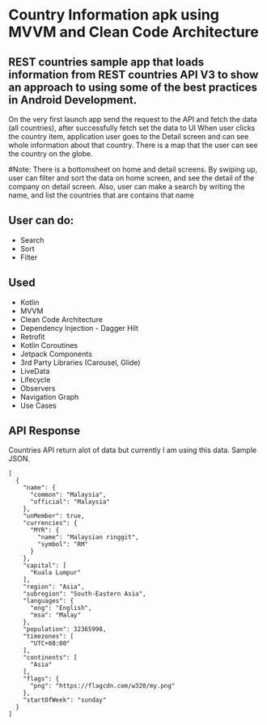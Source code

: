 # Country Information apk using MVVM and Clean Code Architecture

## REST countries sample app that loads information from REST countries API V3 to show an approach to using some of the best practices in Android Development.

On the very first launch app send the request to the API and fetch the data (all countries), after successfully fetch set the data to UI
When user clicks the country item, application user goes to the Detail screen and can see whole information about that country.
There is a map that the user can see the country on the globe.

#Note: 
There is a bottomsheet on home and detail screens. By swiping up, user can filter and sort the data on home screen, and see the detail of the company on detail screen.
Also, user can make a search by writing the name, and list the countries that are contains that name

## User can do:
- Search
- Sort
- Filter

## Used
- Kotlin
- MVVM
- Clean Code Architecture
- Dependency Injection - Dagger Hilt
- Retrofit
- Kotlin Coroutines
- Jetpack Components
- 3rd Party Libraries (Carousel, Glide)
- LiveData
- Lifecycle
- Observers
- Navigation Graph
- Use Cases


## API Response
Countries API return alot of data but currently I am using this data. Sample JSON.
```
[
  {
    "name": {
      "common": "Malaysia",
      "official": "Malaysia"
    },
    "unMember": true,
    "currencies": {
      "MYR": {
        "name": "Malaysian ringgit",
        "symbol": "RM"
      }
    },
    "capital": [
      "Kuala Lumpur"
    ],
    "region": "Asia",
    "subregion": "South-Eastern Asia",
    "languages": {
      "eng": "English",
      "msa": "Malay"
    },
    "population": 32365998,
    "timezones": [
      "UTC+08:00"
    ],
    "continents": [
      "Asia"
    ],
    "flags": {
      "png": "https://flagcdn.com/w320/my.png"
    },
    "startOfWeek": "sunday"
  }
]
```
